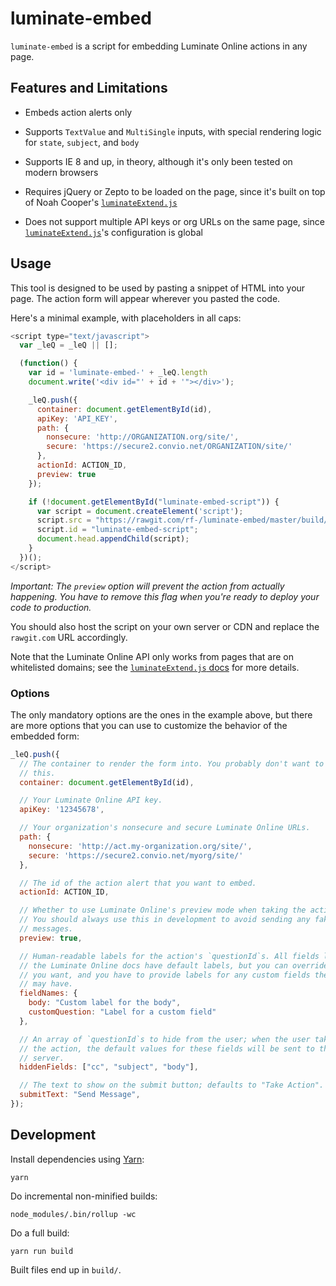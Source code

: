 # luminate-embed

`luminate-embed` is a script for embedding Luminate Online actions in any page.

## Features and Limitations

 * Embeds action alerts only

 * Supports `TextValue` and `MultiSingle` inputs, with special rendering logic
   for `state`, `subject`, and `body`

 * Supports IE 8 and up, in theory, although it's only been tested on modern
   browsers

 * Requires jQuery or Zepto to be loaded on the page, since it's built on top
   of Noah Cooper's [`luminateExtend.js`]

 * Does not support multiple API keys or org URLs on the same page, since
   [`luminateExtend.js`]'s configuration is global

## Usage

This tool is designed to be used by pasting a snippet of HTML into your page.
The action form will appear wherever you pasted the code.

Here's a minimal example, with placeholders in all caps:

``` javascript
<script type="text/javascript">
  var _leQ = _leQ || [];

  (function() {
    var id = 'luminate-embed-' + _leQ.length
    document.write('<div id="' + id + '"></div>');

    _leQ.push({
      container: document.getElementById(id),
      apiKey: 'API_KEY',
      path: {
        nonsecure: 'http://ORGANIZATION.org/site/',
        secure: 'https://secure2.convio.net/ORGANIZATION/site/'
      },
      actionId: ACTION_ID,
      preview: true
    });

    if (!document.getElementById("luminate-embed-script")) {
      var script = document.createElement('script');
      script.src = "https://rawgit.com/rf-/luminate-embed/master/build/luminate-embed-0.0.1.min.js";
      script.id = "luminate-embed-script";
      document.head.appendChild(script);
    }
  })();
</script>
```

*Important: The `preview` option will prevent the action from actually
happening. You have to remove this flag when you're ready to deploy your code
to production.*

You should also host the script on your own server or CDN and replace the
`rawgit.com` URL accordingly.

Note that the Luminate Online API only works from pages that are on whitelisted
domains; see the [`luminateExtend.js` docs] for more details.

### Options

The only mandatory options are the ones in the example above, but there are
more options that you can use to customize the behavior of the embedded form:

``` javascript
_leQ.push({
  // The container to render the form into. You probably don't want to change
  // this.
  container: document.getElementById(id),

  // Your Luminate Online API key.
  apiKey: '12345678',

  // Your organization's nonsecure and secure Luminate Online URLs.
  path: {
    nonsecure: 'http://act.my-organization.org/site/',
    secure: 'https://secure2.convio.net/myorg/site/'
  },

  // The id of the action alert that you want to embed.
  actionId: ACTION_ID,

  // Whether to use Luminate Online's preview mode when taking the action.
  // You should always use this in development to avoid sending any fake
  // messages.
  preview: true,

  // Human-readable labels for the action's `questionId`s. All fields listed in
  // the Luminate Online docs have default labels, but you can override them if
  // you want, and you have to provide labels for any custom fields the action
  // may have.
  fieldNames: {
    body: "Custom label for the body",
    customQuestion: "Label for a custom field"
  },

  // An array of `questionId`s to hide from the user; when the user takes
  // the action, the default values for these fields will be sent to the
  // server.
  hiddenFields: ["cc", "subject", "body"],

  // The text to show on the submit button; defaults to "Take Action".
  submitText: "Send Message",
});
```

## Development

Install dependencies using [Yarn]:

```
yarn
```

Do incremental non-minified builds:

```
node_modules/.bin/rollup -wc
```

Do a full build:

```
yarn run build
```

Built files end up in `build/`.

[`luminateExtend.js`]: https://github.com/noahcooper/luminateExtend
[`luminateExtend.js` docs]: https://github.com/noahcooper/luminateExtend#libSetup
[Yarn]: https://yarnpkg.com
